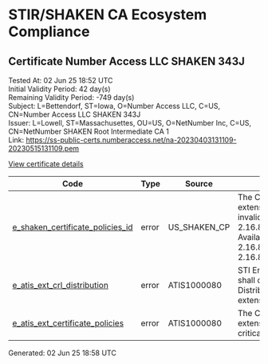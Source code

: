 # STIR/SHAKEN CA Ecosystem Compliance

## Certificate Number Access LLC SHAKEN 343J

Tested At: 02 Jun 25 18:52 UTC\
Initial Validity Period: 42 day(s)\
Remaining Validity Period: -749 day(s)\
Subject: L=Bettendorf, ST=Iowa, O=Number Access LLC, C=US, CN=Number Access LLC SHAKEN 343J\
Issuer: L=Lowell, ST=Massachusettes, OU=US, O=NetNumber Inc, C=US, CN=NetNumber SHAKEN Root Intermediate CA 1\
Link: https://ss-public-certs.numberaccess.net/na-20230403131109-20230515131109.pem

[View certificate details](https://x509.io/?cert=MIICsjCCAjegAwIBAgIJAODaXt7GZtzPMAoGCCqGSM49BAMCMIGOMTAwLgYDVQQDDCdOZXROdW1iZXIgU0hBS0VOIFJvb3QgSW50ZXJtZWRpYXRlIENBIDExCzAJBgNVBAYTAlVTMRYwFAYDVQQKDA1OZXROdW1iZXIgSW5jMQswCQYDVQQLDAJVUzEXMBUGA1UECAwOTWFzc2FjaHVzZXR0ZXMxDzANBgNVBAcMBkxvd2VsbDAeFw0yMzA0MDMxMzExMDlaFw0yMzA1MTUxMzExMDlaMHUxJjAkBgNVBAMMHU51bWJlciBBY2Nlc3MgTExDIFNIQUtFTiAzNDNKMQswCQYDVQQGEwJVUzEaMBgGA1UECgwRTnVtYmVyIEFjY2VzcyBMTEMxDTALBgNVBAgMBElvd2ExEzARBgNVBAcMCkJldHRlbmRvcmYwWTATBgcqhkjOPQIBBggqhkjOPQMBBwNCAATpL7xgZNdK%2FlaGTSWwLyiuhVCxCIZCM4T%2BuLIDuQae%2BuP2BOu6qu%2FI3arWpS1byYPLNQSruM4%2Bd8TIPOkygTDlo4GVMIGSMBYGCCsGAQUFBwEaBAowCKAGFgQzNDNKMAwGA1UdEwEB%2FwQCMAAwDgYDVR0PAQH%2FBAQDAgeAMB8GA1UdIwQYMBaAFHEvyILcqOAi49%2BgaPn4XlyE3uW9MB0GA1UdDgQWBBRKOwGqCRp9XLRXQ37%2B3z7QlwbyjTAaBgNVHSABAf8EEDAOMAwGCmCGSAGG%2FwkBAQEwCgYIKoZIzj0EAwIDaQAwZgIxAMA9c14vkn7NjH5vLzX5gKfCqDadwBZbgIBWzQv7fxjCfO1Z8HgbZosmW5wlVKH0SQIxAPb5FFu5saBgTG01Af4jK61bvSvRhxsOgjtHJ07KeiBqUod2LIRF%2FvzvGIl%2FDOK3xA%3D%3D)

| Code | Type | Source | Details |
|------|------|--------|---------|
| [e_shaken_certificate_policies_id](../../ISSUES/e_shaken_certificate_policies_id/README.md) | error | US_SHAKEN_CP | The Certificate Policies extension contains an invalid OID value: 2.16.840.1.114569.1.1.1. Available OIDs: 2.16.840.1.114569.1.1.3, 2.16.840.1.114569.1.1.4 |
| [e_atis_ext_crl_distribution](../../ISSUES/e_atis_ext_crl_distribution/README.md) | error | ATIS1000080 | STI End-Entity certificates shall contain a CRL Distribution Points extension |
| [e_atis_ext_certificate_policies](../../ISSUES/e_atis_ext_certificate_policies/README.md) | error | ATIS1000080 | The Certificate Policies extension is marked as critical |


Generated: 02 Jun 25 18:58 UTC